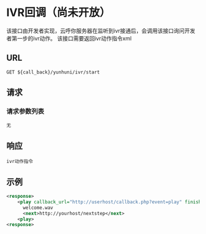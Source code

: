 # IVR回调（尚未开放）

该接口由开发者实现，云呼你服务器在监听到ivr接通后，会调用该接口询问开发者第一步的ivr动作。
该接口需要返回ivr动作指令xml

## URL

```
GET ${call_back}/yunhuni/ivr/start
```

## 请求

### 请求参数列表
	无

## 响应
	ivr动作指令

## 示例

```xml
<response>
    <play callback_url="http://userhost/callback.php?event=play" finish_keys="#">
      welcome.wav
      <next>http://yourhost/nextstep</next>
    <play>
<response>
```
